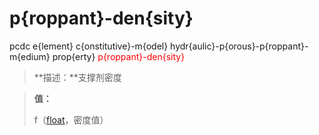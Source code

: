 # p{roppant}-den{sity}
pcdc e{lement} c{onstitutive}-m{odel} hydr{aulic}-p{orous}-p{roppant}-m{edium} prop{erty} <span style='color: red;'>p{roppant}-den{sity}</span>
> **描述：**支撑剂密度

> 
> **值：**
> 
> f（[float](数据类型/float/)，密度值）

